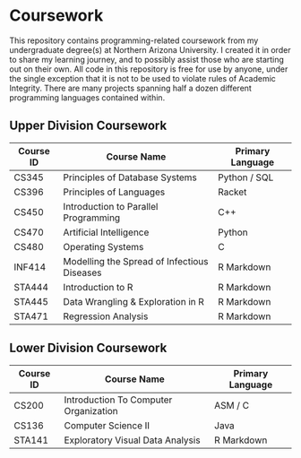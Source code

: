 # Coursework
This repository contains programming-related coursework from my undergraduate degree(s) at Northern Arizona University.
I created it in order to share my learning journey, and to possibly assist those who are starting out on their own.
All code in this repository is free for use by anyone, under the single exception that it is not to be used to violate rules of Academic Integrity.
There are many projects spanning half a dozen different programming languages contained within.

## Upper Division Coursework
| Course ID | Course Name | Primary Language |
|---|---|---|
| CS345 | Principles of Database Systems | Python / SQL |
| CS396 | Principles of Languages | Racket |
| CS450 | Introduction to Parallel Programming | C++ |
| CS470 | Artificial Intelligence | Python |
| CS480 | Operating Systems | C |
| INF414 | Modelling the Spread of Infectious Diseases | R Markdown |
| STA444 | Introduction to R | R Markdown |
| STA445 | Data Wrangling & Exploration in R | R Markdown |
| STA471 | Regression Analysis | R Markdown |

## Lower Division Coursework
| Course ID | Course Name | Primary Language |
|---|---|---|
| CS200 | Introduction To Computer Organization | ASM / C |
| CS136 | Computer Science II | Java |
| STA141 | Exploratory Visual Data Analysis | R Markdown |
